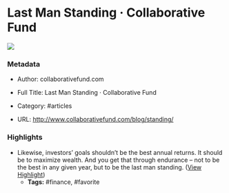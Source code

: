 # Last Man Standing · Collaborative Fund

![](https://readwise-assets.s3.amazonaws.com/static/images/article0.00998d930354.png)

### Metadata

- Author: collaborativefund.com
- Full Title: Last Man Standing · Collaborative Fund
- Category: #articles


- URL: http://www.collaborativefund.com/blog/standing/

### Highlights

- Likewise, investors’ goals shouldn’t be the best annual returns. It should be to maximize wealth. And you get that through endurance – not to be the best in any given year, but to be the last man standing. ([View Highlight](https://instapaper.com/read/1371411058/14913754))
    - **Tags:** #finance, #favorite
